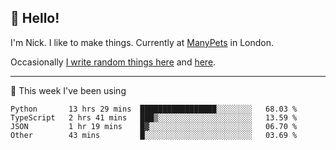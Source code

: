 ## 👋 Hello! 

I'm Nick. I like to make things. Currently at [ManyPets](https://manypets.com) in London.

Occasionally [I write random things here](https://nicksnell.com) and [here](https://twitter.com/nicksnell).

-------

🚀 This week I've been using

<!--START_SECTION:waka-->

```text
Python       13 hrs 29 mins  █████████████████░░░░░░░░   68.03 %
TypeScript   2 hrs 41 mins   ███▒░░░░░░░░░░░░░░░░░░░░░   13.59 %
JSON         1 hr 19 mins    █▓░░░░░░░░░░░░░░░░░░░░░░░   06.70 %
Other        43 mins         █░░░░░░░░░░░░░░░░░░░░░░░░   03.69 %
```

<!--END_SECTION:waka-->
